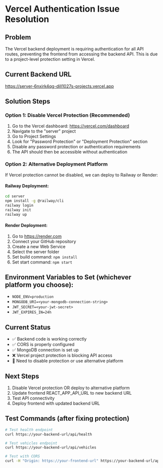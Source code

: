 # Vercel Authentication Issue Resolution

## Problem
The Vercel backend deployment is requiring authentication for all API routes, preventing the frontend from accessing the backend API. This is due to a project-level protection setting in Vercel.

## Current Backend URL
https://server-6nxirk4qg-dill1027s-projects.vercel.app

## Solution Steps

### Option 1: Disable Vercel Protection (Recommended)
1. Go to the Vercel dashboard: https://vercel.com/dashboard
2. Navigate to the "server" project
3. Go to Project Settings
4. Look for "Password Protection" or "Deployment Protection" section
5. Disable any password protection or authentication requirements
6. The API should then be accessible without authentication

### Option 2: Alternative Deployment Platform
If Vercel protection cannot be disabled, we can deploy to Railway or Render:

#### Railway Deployment:
```bash
cd server
npm install -g @railway/cli
railway login
railway init
railway up
```

#### Render Deployment:
1. Go to https://render.com
2. Connect your GitHub repository
3. Create a new Web Service
4. Select the server folder
5. Set build command: `npm install`
6. Set start command: `npm start`

## Environment Variables to Set (whichever platform you choose):
- `NODE_ENV=production`
- `MONGODB_URI=<your-mongodb-connection-string>`
- `JWT_SECRET=<your-jwt-secret>`
- `JWT_EXPIRES_IN=24h`

## Current Status
- ✅ Backend code is working correctly
- ✅ CORS is properly configured
- ✅ MongoDB connection is set up
- ❌ Vercel project protection is blocking API access
- 🔄 Need to disable protection or use alternative platform

## Next Steps
1. Disable Vercel protection OR deploy to alternative platform
2. Update frontend REACT_APP_API_URL to new backend URL
3. Test API connectivity
4. Deploy frontend with updated backend URL

## Test Commands (after fixing protection)
```bash
# Test health endpoint
curl https://your-backend-url/api/health

# Test vehicles endpoint
curl https://your-backend-url/api/vehicles

# Test with CORS
curl -H "Origin: https://your-frontend-url" https://your-backend-url/api/health
```
